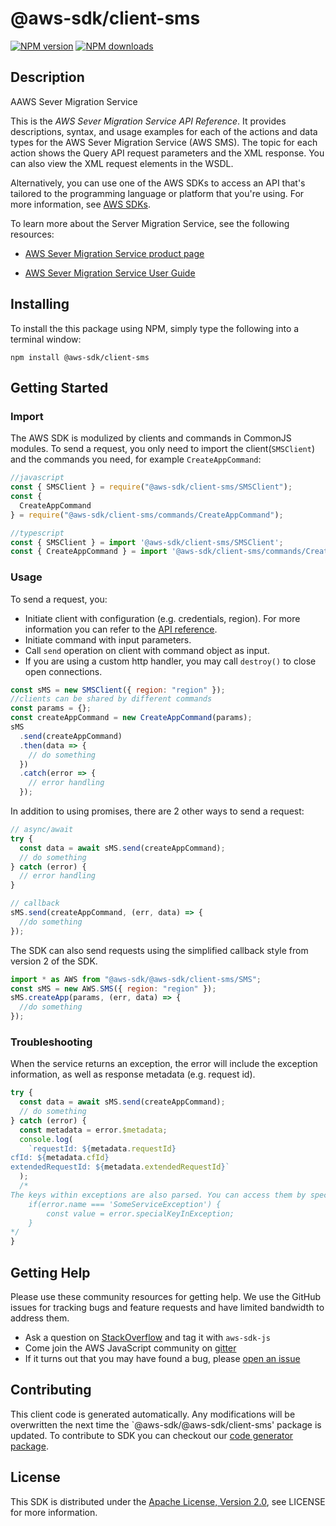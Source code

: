 # @aws-sdk/client-sms

[![NPM version](https://img.shields.io/npm/v/@aws-sdk/client-sms/preview.svg)](https://www.npmjs.com/package/@aws-sdk/client-sms)
[![NPM downloads](https://img.shields.io/npm/dm/@aws-sdk/client-sms.svg)](https://www.npmjs.com/package/@aws-sdk/client-sms)

## Description

<fullname>AAWS Sever Migration Service</fullname> <p>This is the <i>AWS Sever Migration Service API Reference</i>. It provides descriptions, syntax, and usage examples for each of the actions and data types for the AWS Sever Migration Service (AWS SMS). The topic for each action shows the Query API request parameters and the XML response. You can also view the XML request elements in the WSDL.</p> <p>Alternatively, you can use one of the AWS SDKs to access an API that's tailored to the programming language or platform that you're using. For more information, see <a href="http://aws.amazon.com/tools/#SDKs">AWS SDKs</a>.</p> <p>To learn more about the Server Migration Service, see the following resources:</p> <ul> <li> <p> <a href="https://aws.amazon.com/server-migration-service/">AWS Sever Migration Service product page</a> </p> </li> <li> <p> <a href="https://docs.aws.amazon.com/server-migration-service/latest/userguide/server-migration.html">AWS Sever Migration Service User Guide</a> </p> </li> </ul>

## Installing

To install the this package using NPM, simply type the following into a terminal window:

```
npm install @aws-sdk/client-sms
```

## Getting Started

### Import

The AWS SDK is modulized by clients and commands in CommonJS modules. To send a request, you only need to import the client(`SMSClient`) and the commands you need, for example `CreateAppCommand`:

```javascript
//javascript
const { SMSClient } = require("@aws-sdk/client-sms/SMSClient");
const {
  CreateAppCommand
} = require("@aws-sdk/client-sms/commands/CreateAppCommand");
```

```javascript
//typescript
const { SMSClient } = import '@aws-sdk/client-sms/SMSClient';
const { CreateAppCommand } = import '@aws-sdk/client-sms/commands/CreateAppCommand';
```

### Usage

To send a request, you:

- Initiate client with configuration (e.g. credentials, region). For more information you can refer to the [API reference][].
- Initiate command with input parameters.
- Call `send` operation on client with command object as input.
- If you are using a custom http handler, you may call `destroy()` to close open connections.

```javascript
const sMS = new SMSClient({ region: "region" });
//clients can be shared by different commands
const params = {};
const createAppCommand = new CreateAppCommand(params);
sMS
  .send(createAppCommand)
  .then(data => {
    // do something
  })
  .catch(error => {
    // error handling
  });
```

In addition to using promises, there are 2 other ways to send a request:

```javascript
// async/await
try {
  const data = await sMS.send(createAppCommand);
  // do something
} catch (error) {
  // error handling
}
```

```javascript
// callback
sMS.send(createAppCommand, (err, data) => {
  //do something
});
```

The SDK can also send requests using the simplified callback style from version 2 of the SDK.

```javascript
import * as AWS from "@aws-sdk/@aws-sdk/client-sms/SMS";
const sMS = new AWS.SMS({ region: "region" });
sMS.createApp(params, (err, data) => {
  //do something
});
```

### Troubleshooting

When the service returns an exception, the error will include the exception information, as well as response metadata (e.g. request id).

```javascript
try {
  const data = await sMS.send(createAppCommand);
  // do something
} catch (error) {
  const metadata = error.$metadata;
  console.log(
    `requestId: ${metadata.requestId}
cfId: ${metadata.cfId}
extendedRequestId: ${metadata.extendedRequestId}`
  );
  /*
The keys within exceptions are also parsed. You can access them by specifying exception names:
    if(error.name === 'SomeServiceException') {
        const value = error.specialKeyInException;
    }
*/
}
```

## Getting Help

Please use these community resources for getting help. We use the GitHub issues for tracking bugs and feature requests and have limited bandwidth to address them.

- Ask a question on [StackOverflow](https://stackoverflow.com/questions/tagged/aws-sdk-js) and tag it with `aws-sdk-js`
- Come join the AWS JavaScript community on [gitter](https://gitter.im/aws/aws-sdk-js-v3)
- If it turns out that you may have found a bug, please [open an issue](https://github.com/aws/aws-sdk-js-v3/issues)

## Contributing

This client code is generated automatically. Any modifications will be overwritten the next time the `@aws-sdk/@aws-sdk/client-sms' package is updated. To contribute to SDK you can checkout our [code generator package][].

## License

This SDK is distributed under the
[Apache License, Version 2.0](http://www.apache.org/licenses/LICENSE-2.0),
see LICENSE for more information.

[code generator package]: https://github.com/aws/aws-sdk-js-v3/tree/master/packages/service-types-generator
[api reference]: https://docs.aws.amazon.com/AWSJavaScriptSDK/latest/
